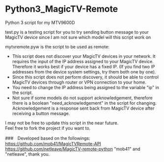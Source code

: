 # Python3_MagicTV-Remote
Python 3 script for my MTV9600D

test.py is a testing script for you to try sending button message to your MagicTV device since I am not sure which model will this script work on

mytvremote.pyw is the script to be used as remote:
- This script does not discover your MagicTV devices in your network. It requires the input of the IP address assigned to your MagicTV device. Therefore it works best if your device has a fixed IP. (If you find two IP addresses from the device system settings, try them both one by one).
- Since this script does not perform discovery, it should be able to control MagicTV devices through router or VPN connection to your home.
- You need to change the IP address being assigned to the variable "ip" in the script.
- Not sure if some models do not support acknowledgement, therefore there is a boolean "need_acknowledgement" in the script for changing. Acknowledgement is a response sent back from MagicTV device after receiving a button message.

I may not be free to update this script in the near future.  
Feel free to fork the project if you want to.

###　Developed based on the followings: 
https://github.com/mob41/MagicTVRemote-API  
https://github.com/netleave/MagicTV-remote-python 
"mob41" and "netleave", thank you.
